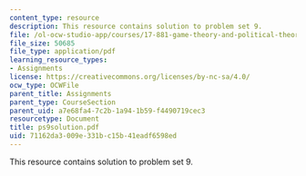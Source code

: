 ```yaml
---
content_type: resource
description: This resource contains solution to problem set 9.
file: /ol-ocw-studio-app/courses/17-881-game-theory-and-political-theory-fall-2004/71162da3009e331bc15b41eadf6598ed_ps9solution.pdf
file_size: 50685
file_type: application/pdf
learning_resource_types:
- Assignments
license: https://creativecommons.org/licenses/by-nc-sa/4.0/
ocw_type: OCWFile
parent_title: Assignments
parent_type: CourseSection
parent_uid: a7e68fa4-7c2b-1a94-1b59-f4490719cec3
resourcetype: Document
title: ps9solution.pdf
uid: 71162da3-009e-331b-c15b-41eadf6598ed
---
```

This resource contains solution to problem set 9.